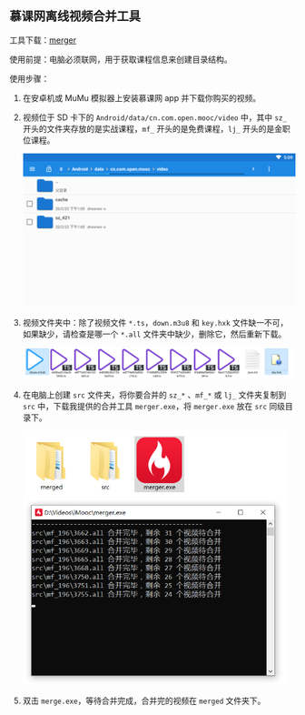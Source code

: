 ## 慕课网离线视频合并工具

工具下载：[merger](https://github.com/necan/iMoocMerger/releases)

使用前提：电脑必须联网，用于获取课程信息来创建目录结构。

使用步骤：

1. 在安卓机或 MuMu 模拟器上安装慕课网 app 并下载你购买的视频。

2. 视频位于 SD 卡下的 `Android/data/cn.com.open.mooc/video` 中，其中 `sz_` 开头的文件夹存放的是实战课程，`mf_` 开头的是免费课程，`lj_` 开头的是金职位课程。

   ![image-20200223170937107](assets/image-20200223170937107.png)

3. 视频文件夹中：除了视频文件 `*.ts`，`down.m3u8` 和 `key.hxk` 文件缺一不可，如果缺少，请检查是哪一个 `*.all` 文件夹中缺少，删除它，然后重新下载。

   ![image-20200306181705365](assets/image-20200306181705365.png)

4. 在电脑上创建 `src` 文件夹，将你要合并的 `sz_*` 、`mf_*` 或 `lj_` 文件夹复制到 `src` 中，下载我提供的合并工具 `merger.exe`，将 `merger.exe` 放在 `src` 同级目录下。

   <img src="assets/image-20200416162205777.png" alt="image-20200416162205777" style="zoom: 67%;" />

5. 双击 `merge.exe`，等待合并完成，合并完的视频在 `merged` 文件夹下。

